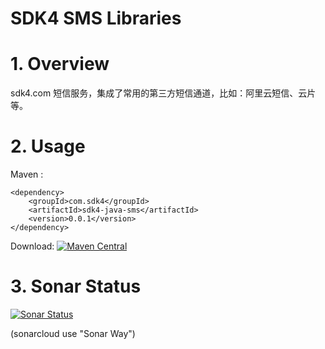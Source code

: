SDK4 SMS Libraries
==================

# 1. Overview

sdk4.com 短信服务，集成了常用的第三方短信通道，比如：阿里云短信、云片等。

# 2. Usage

Maven : 
```
<dependency>
    <groupId>com.sdk4</groupId>
	<artifactId>sdk4-java-sms</artifactId>
	<version>0.0.1</version>
</dependency>
```

Download: [![Maven Central](https://maven-badges.herokuapp.com/maven-central/com.sdk4/sdk4-java-sms/badge.svg)](http://search.maven.org/#search|gav|1|g:"com.sdk4"%20AND%20a:"sdk4-java-sms")

# 3. Sonar Status

[![Sonar Status](https://sonarcloud.io/api/project_badges/measure?project=com.sdk4.common%3Asdk4-java-common&metric=alert_status)](https://sonarcloud.io/dashboard?id=com.sdk4.common:sdk4-java-common)

(sonarcloud use "Sonar Way")
